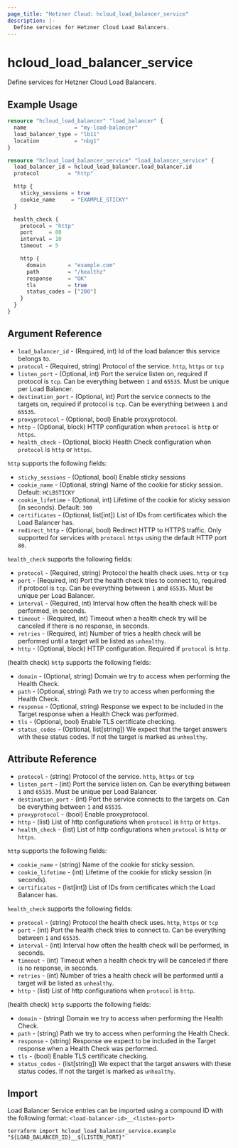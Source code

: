 ```yaml
---
page_title: "Hetzner Cloud: hcloud_load_balancer_service"
description: |-
  Define services for Hetzner Cloud Load Balancers.
---
```


# hcloud_load_balancer_service

Define services for Hetzner Cloud Load Balancers.

## Example Usage

```terraform
resource "hcloud_load_balancer" "load_balancer" {
  name               = "my-load-balancer"
  load_balancer_type = "lb11"
  location           = "nbg1"
}

resource "hcloud_load_balancer_service" "load_balancer_service" {
  load_balancer_id = hcloud_load_balancer.load_balancer.id
  protocol         = "http"

  http {
    sticky_sessions = true
    cookie_name     = "EXAMPLE_STICKY"
  }

  health_check {
    protocol = "http"
    port     = 80
    interval = 10
    timeout  = 5

    http {
      domain       = "example.com"
      path         = "/healthz"
      response     = "OK"
      tls          = true
      status_codes = ["200"]
    }
  }
}
```

## Argument Reference

- `load_balancer_id` - (Required, int) Id of the load balancer this service belongs to.
- `protocol` - (Required, string) Protocol of the service. `http`, `https` or `tcp`
- `listen_port` - (Optional, int) Port the service listen on, required if protocol is `tcp`. Can be everything between `1` and `65535`. Must be unique per Load Balancer.
- `destination_port` - (Optional, int) Port the service connects to the targets on, required if protocol is `tcp`. Can be everything between `1` and `65535`.
- `proxyprotocol` - (Optional, bool) Enable proxyprotocol.
- `http` - (Optional, block) HTTP configuration when `protocol` is `http` or `https`.
- `health_check` - (Optional, block) Health Check configuration when `protocol` is `http` or `https`.

`http` supports the following fields:

- `sticky_sessions` - (Optional, bool) Enable sticky sessions
- `cookie_name` - (Optional, string) Name of the cookie for sticky session. Default: `HCLBSTICKY`
- `cookie_lifetime` - (Optional, int) Lifetime of the cookie for sticky session (in seconds). Default: `300`
- `certificates` - (Optional, list[int]) List of IDs from certificates which the Load Balancer has.
- `redirect_http` - (Optional, bool) Redirect HTTP to HTTPS traffic. Only supported for services with `protocol` `https` using the default HTTP port `80`.

`health_check` supports the following fields:

- `protocol` - (Required, string) Protocol the health check uses. `http` or `tcp`
- `port` - (Required, int) Port the health check tries to connect to, required if protocol is `tcp`. Can be everything between `1` and `65535`. Must be unique per Load Balancer.
- `interval` - (Required, int) Interval how often the health check will be performed, in seconds.
- `timeout` - (Required, int) Timeout when a health check try will be canceled if there is no response, in seconds.
- `retries` - (Required, int) Number of tries a health check will be performed until a target will be listed as `unhealthy`.
- `http` - (Optional, block) HTTP configuration. Required if `protocol` is `http`.

(health check) `http` supports the following fields:

- `domain` - (Optional, string) Domain we try to access when performing the Health Check.
- `path` - (Optional, string) Path we try to access when performing the Health Check.
- `response` - (Optional, string) Response we expect to be included in the Target response when a Health Check was performed.
- `tls` - (Optional, bool) Enable TLS certificate checking.
- `status_codes` - (Optional, list[string]) We expect that the target answers with these status codes. If not the target is marked as `unhealthy`.

## Attribute Reference

- `protocol` - (string) Protocol of the service. `http`, `https` or `tcp`
- `listen_port` - (int) Port the service listen on. Can be everything between `1` and `65535`. Must be unique per Load Balancer.
- `destination_port` - (int) Port the service connects to the targets on. Can be everything between `1` and `65535`.
- `proxyprotocol` - (bool) Enable proxyprotocol.
- `http` - (list) List of http configurations when `protocol` is `http` or `https`.
- `health_check` - (list) List of http configurations when `protocol` is `http` or `https`.

`http` supports the following fields:

- `cookie_name` - (string) Name of the cookie for sticky session.
- `cookie_lifetime` - (int) Lifetime of the cookie for sticky session (in seconds).
- `certificates` - (list[int]) List of IDs from certificates which the Load Balancer has.

`health_check` supports the following fields:

- `protocol` - (string) Protocol the health check uses. `http`, `https` or `tcp`
- `port` - (int) Port the health check tries to connect to. Can be everything between `1` and `65535`.
- `interval` - (int) Interval how often the health check will be performed, in seconds.
- `timeout` - (int) Timeout when a health check try will be canceled if there is no response, in seconds.
- `retries` - (int) Number of tries a health check will be performed until a target will be listed as `unhealthy`.
- `http` - (list) List of http configurations when `protocol` is `http`.

(health check) `http` supports the following fields:

- `domain` - (string) Domain we try to access when performing the Health Check.
- `path` - (string) Path we try to access when performing the Health Check.
- `response` - (string) Response we expect to be included in the Target response when a Health Check was performed.
- `tls` - (bool) Enable TLS certificate checking.
- `status_codes` - (list[string]) We expect that the target answers with these status codes. If not the target is marked as `unhealthy`.

## Import

Load Balancer Service entries can be imported using a compound ID with the following format:
`<load-balancer-id>__<listen-port>`

```shell
terraform import hcloud_load_balancer_service.example "${LOAD_BALANCER_ID}__${LISTEN_PORT}"
```
